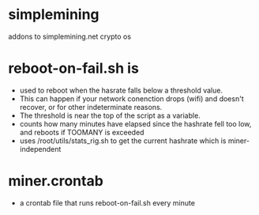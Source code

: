 # simplemining
addons to simplemining.net crypto os

# **reboot-on-fail.sh** is

* used to reboot when the hasrate falls below a threshold value.  
* This can happen if your network conenction drops (wifi) and doesn't recover, or for other indeterminate reasons.  
* The threshold is near the top of the script as a variable.  
* counts how many minutes have elapsed since the hashrate fell too low, and reboots if TOOMANY is exceeded
* uses /root/utils/stats_rig.sh to get the current hashrate which is miner-independent

# **miner.crontab** 

* a crontab file that runs reboot-on-fail.sh every minute
